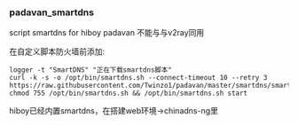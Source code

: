 ### padavan_smartdns
script smartdns for hiboy padavan
不能与与v2ray同用

在自定义脚本防火墙前添加:

```
logger -t "SmartDNS" "正在下载smartdns脚本"
curl -k -s -o /opt/bin/smartdns.sh --connect-timeout 10 --retry 3 https://raw.githubusercontent.com/Twinzo1/padavan/master/smartdns/smartdns.sh
chmod 755 /opt/bin/smartdns.sh && /opt/bin/smartdns.sh start
```

hiboy已经内置smartdns，在搭建web环境→chinadns-ng里
